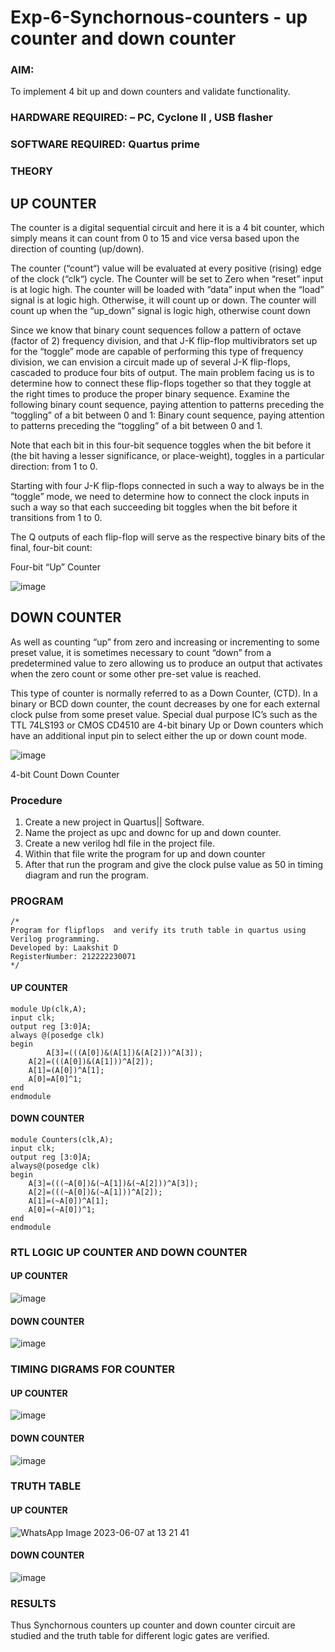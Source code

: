 # Exp-6-Synchornous-counters - up counter and down counter 
### AIM: 
To implement 4 bit up and down counters and validate  functionality.
### HARDWARE REQUIRED:  – PC, Cyclone II , USB flasher
### SOFTWARE REQUIRED:   Quartus prime
### THEORY 

## UP COUNTER 
The counter is a digital sequential circuit and here it is a 4 bit counter, which simply means it can count from 0 to 15 and vice versa based upon the direction of counting (up/down). 

The counter (“count“) value will be evaluated at every positive (rising) edge of the clock (“clk“) cycle.
The Counter will be set to Zero when “reset” input is at logic high.
The counter will be loaded with “data” input when the “load” signal is at logic high. Otherwise, it will count up or down.
The counter will count up when the “up_down” signal is logic high, otherwise count down

Since we know that binary count sequences follow a pattern of octave (factor of 2) frequency division, and that J-K flip-flop multivibrators set up for the “toggle” mode are capable of performing this type of frequency division, we can envision a circuit made up of several J-K flip-flops, cascaded to produce four bits of output.
The main problem facing us is to determine how to connect these flip-flops together so that they toggle at the right times to produce the proper binary sequence.
Examine the following binary count sequence, paying attention to patterns preceding the “toggling” of a bit between 0 and 1:
Binary count sequence, paying attention to patterns preceding the “toggling” of a bit between 0 and 1.

Note that each bit in this four-bit sequence toggles when the bit before it (the bit having a lesser significance, or place-weight), toggles in a particular direction: from 1 to 0. 

Starting with four J-K flip-flops connected in such a way to always be in the “toggle” mode, we need to determine how to connect the clock inputs in such a way so that each succeeding bit toggles when the bit before it transitions from 1 to 0.

The Q outputs of each flip-flop will serve as the respective binary bits of the final, four-bit count:

Four-bit “Up” Counter

![image](https://user-images.githubusercontent.com/36288975/169644758-b2f4339d-9532-40c5-af40-8f4f8c942e2c.png)

## DOWN COUNTER 

As well as counting “up” from zero and increasing or incrementing to some preset value, it is sometimes necessary to count “down” from a predetermined value to zero allowing us to produce an output that activates when the zero count or some other pre-set value is reached.

This type of counter is normally referred to as a Down Counter, (CTD). In a binary or BCD down counter, the count decreases by one for each external clock pulse from some preset value. Special dual purpose IC’s such as the TTL 74LS193 or CMOS CD4510 are 4-bit binary Up or Down counters which have an additional input pin to select either the up or down count mode.

![image](https://user-images.githubusercontent.com/36288975/169644844-1a14e123-7228-4ed8-81a9-eb937dff4ac8.png)

4-bit Count Down Counter
### Procedure
1. Create a new project in Quartus|| Software.
2. Name the project as upc and downc for up and down counter.
3. Create a new verilog hdl file in the project file.
4. Within that file write the program for up and down counter
5. After that run the program and give the clock pulse value as 50 in timing diagram and run the program.
### PROGRAM 
```
/*
Program for flipflops  and verify its truth table in quartus using Verilog programming.
Developed by: Laakshit D
RegisterNumber: 212222230071
*/
```
#### UP COUNTER
```
module Up(clk,A);
input clk;
output reg [3:0]A;
always @(posedge clk)
begin
        A[3]=(((A[0])&(A[1])&(A[2]))^A[3]);
	A[2]=(((A[0])&(A[1]))^A[2]);
	A[1]=(A[0])^A[1];
	A[0]=A[0]^1;
end
endmodule
```
#### DOWN COUNTER
```
module Counters(clk,A);
input clk;
output reg [3:0]A;
always@(posedge clk)
begin
	A[3]=(((~A[0])&(~A[1])&(~A[2]))^A[3]);
	A[2]=(((~A[0])&(~A[1]))^A[2]);
	A[1]=(~A[0])^A[1];
	A[0]=(~A[0])^1;
end
endmodule
```
### RTL LOGIC UP COUNTER AND DOWN COUNTER  
#### UP COUNTER

![image](https://github.com/laakshit-D/Exp-7-Synchornous-counters-/assets/119559976/c5561d9b-7bab-48a8-bacb-82b38328e614)

#### DOWN COUNTER

![image](https://github.com/laakshit-D/Exp-7-Synchornous-counters-/assets/119559976/e4e6e7e3-0742-4e48-8ad9-aa71ea028073)

### TIMING DIGRAMS FOR COUNTER  
#### UP COUNTER

![image](https://github.com/laakshit-D/Exp-7-Synchornous-counters-/assets/119559976/d3f67da1-96ff-4405-ae81-17232c5db7a1)

#### DOWN COUNTER

![image](https://github.com/laakshit-D/Exp-7-Synchornous-counters-/assets/119559976/208bdf8e-b106-44f6-9fce-8410191d188c)


### TRUTH TABLE 
#### UP COUNTER

![WhatsApp Image 2023-06-07 at 13 21 41](https://github.com/laakshit-D/Exp-7-Synchornous-counters-/assets/119559976/5331b9d3-6937-4906-8ffb-6cf530f248b1)

#### DOWN COUNTER

![image](https://github.com/laakshit-D/Exp-7-Synchornous-counters-/assets/119559976/b6efeb83-0f53-40c8-aa9e-d2a01a09394a)

### RESULTS 
Thus Synchornous counters up counter and down counter circuit are studied and the truth table for different logic gates are verified.
